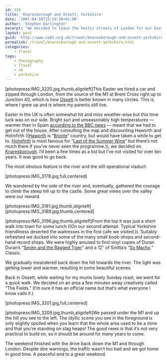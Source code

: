 ```yaml
---
id: 316
title: 'Knaresborough and Ossett, Yorkshire'
date: '2007-04-10T15:19:38+01:00'
author: 'Stephen Darlington'
excerpt: 'We decided to leave the hectic streets of London for our Easter break and headed up to Yorkshire, taking in both my home town and the pretty, river-side town of Knaresborough.'
layout: post
guid: 'http://www.zx81.org.uk/travel/knaresborough-and-ossett-yorkshire.html'
permalink: /travel/knaresborough-and-ossett-yorkshire.html
categories:
    - Travel
tags:
    - Photography
    - Travel
    - uk
    - yorkshire
---
```


\[photopress:IMG\_3220.jpg,thumb,alignleft\]This Easter we hired a car and zipped through London, from the source of the M1 at Brent Cross right up to Junction 40, which is how [Ossett](http://folk.uio.no/alied/TMoL.html "OSSETT (n.) A frilly spare-toilet-roll-cosy.") is better known in many circles. This is where I grew up and is where my parents still live.

Easter in the UK is often somewhat hit and miss weather-wise but this time luck was on our side. Bright sun and unseasonably high temperatures — warmer than in Spain [according to the BBC news](http://www.bbc.co.uk/weather/world/news/08042007news.shtml "Glad we weren't in Moscow!") — meant that we had to get out of the house. After consulting the map and discounting Haworth and Holmfirth (([Haworth](http://en.wikipedia.org/wiki/Haworth "Haworth") is “[Bronte](http://www.bronte.org.uk/ "Brontes")” country, but would have taken a while to get to. [Holmfirth](http://www.area5.org.uk/ "Holmfirth") is most famous for “[Last of the Summer Wine](http://www.bbc.co.uk/comedy/guide/articles/l/lastofthesummerw_7774090.shtml "BBC Comedy Last of the Summer Wine")” but there’s not much there if you’ve never seen the programme.)), we decided on [Knaresborough](http://www.knaresborough.co.uk/ "Knaresborough Online"). I’d been a few times as a kid but I’ve not visited for over ten years. It was good to go back.

The most obvious feature is the river and the still operational viaduct.

\[photopress:IMG\_3178.jpg,full,centered\]

We wandered by the side of the river and, eventually, gathered the courage to climb the steep hill up to the castle. Some great views over the valley were our reward.

\[photopress:IMG\_3181.jpg,thumb,alignleft\]\[photopress:IMG\_3189.jpg,thumb,centered\]

\[photopress:IMG\_3196.jpg,thumb,alignleft\]From the top it was just a short walk into town for some lunch ((On our second attempt. Typical Yorkshire friendliness deserted the waitresses in the first cafe we visited.)). Suitably refreshed we ducked into some of the many small book-shops and second-hand record shops. We were highly amused to find vinyl copies of Duran Duran’s “[Seven and the Ragged Tiger](http://allmusic.com/cg/amg.dll?p=amg&sql=10:gifoxqt5ldke "Duran Duran's Seven and the Ragged Tiger")” and a 12″ of Sinitta’s “[So Macho](http://allmusic.com/cg/amg.dll?p=amg&searchlink=SINITTA&sql=11:wifexqr5ld0e~T0 "Sinitta").” Classic.

We gradually meandered back down the hill towards the river. The light was getting lower and warmer, resulting in some beautiful scenes.

Back in Ossett, while waiting for my mums lovely Sunday roast, we went for a quick walk. We decided on an area a few minutes away creatively called “The Fields.” (I’m sure it has an official name but that’s what everyone I know calls it.)

\[photopress:IMG\_3201.jpg,full,centered\]

\[photopress:IMG\_3209.jpg,thumb,alignleft\]We passed under the M1 and up the hill you see to the left. The idyllic scene you see in the foreground is only slightly spoiled when you learn that the whole area used to be a mine and that you’re standing on slag heaps! The good news is that it’s not very practical to build on, so it should be around for many years to come.

The weekend finished with the drive back down the M1 and through London. Despite dire warnings, the traffic wasn’t too bad and we got home in good time. A peaceful end to a great weekend.